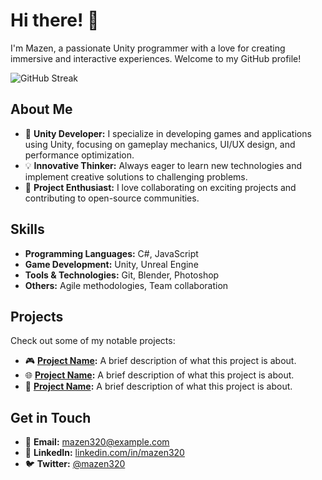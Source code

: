 # Hi there! 👋

I'm Mazen, a passionate Unity programmer with a love for creating immersive and interactive experiences. Welcome to my GitHub profile!

![GitHub Streak](https://github-readme-streak-stats.herokuapp.com?user=mazen320&theme=radical&hide_border=true)

## About Me

- 🌟 **Unity Developer:** I specialize in developing games and applications using Unity, focusing on gameplay mechanics, UI/UX design, and performance optimization.
- 💡 **Innovative Thinker:** Always eager to learn new technologies and implement creative solutions to challenging problems.
- 🚀 **Project Enthusiast:** I love collaborating on exciting projects and contributing to open-source communities.

## Skills

- **Programming Languages:** C#, JavaScript
- **Game Development:** Unity, Unreal Engine
- **Tools & Technologies:** Git, Blender, Photoshop
- **Others:** Agile methodologies, Team collaboration

## Projects

Check out some of my notable projects:

- 🎮 **[Project Name](link):** A brief description of what this project is about.
- 🌐 **[Project Name](link):** A brief description of what this project is about.
- 🚀 **[Project Name](link):** A brief description of what this project is about.

## Get in Touch

- 📧 **Email:** [mazen320@example.com](mailto:mazen320@example.com)
- 💼 **LinkedIn:** [linkedin.com/in/mazen320](https://www.linkedin.com/in/mazen320)
- 🐦 **Twitter:** [@mazen320](https://twitter.com/mazen320)
